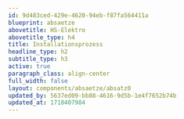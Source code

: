 ```yaml
---
id: 9d483ced-429e-4620-94eb-f87fa564411a
blueprint: absaetze
abovetitle: HS-Elektro
abovetitle_type: h4
title: Installationsprozess
headline_type: h2
subtitle_type: h3
active: true
paragraph_class: align-center
full_width: false
layout: components/absaetze/absatz0
updated_by: 5637ed09-bb88-4616-9d5b-1e4f7652b74b
updated_at: 1710407984
---
```

